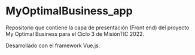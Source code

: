 # MyOptimalBusiness_app

Repositorio que contiene la capa de presentación (Front end) del proyecto My Optimal Business para el Ciclo 3 de MisiónTIC 2022. 

Desarrollado con el framework Vue.js.
